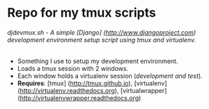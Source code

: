 # Repo for my tmux scripts

###### djdevmux.sh - A simple [Django] (http://www.djangoproject.com) development environment setup script using tmux and virtualenv.  
* Something I use to setup my development environment.
* Loads a tmux session with 2 windows.  
* Each window holds a virtualenv session (*development and test*).
* **Requires**: [tmux] (http://tmux.github.io), [virtualenv] (http://virtualenv.readthedocs.org), [virtualwrapper] (http://virtualenvwrapper.readthedocs.org)
